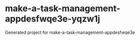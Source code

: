 # make-a-task-management-appdesfwqe3e-yqzw1j
Generated project for make-a-task-management-appdesfwqe3e
